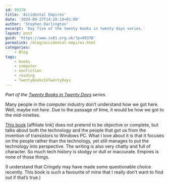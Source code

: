 ```yaml
---
id: 99378
title: 'Accidental Empires'
date: '2024-09-27T14:28:14+01:00'
author: 'Stephen Darlington'
excerpt: 'Day five of the twenty books in twenty days series.'
layout: post
guid: 'https://www.zx81.org.uk/?p=99378'
permalink: /blog/accidental-empires.html
categories:
    - Blog
tags:
    - books
    - computer
    - nonfiction
    - reading
    - TwentyBooksInTwentyDays
---
```


*Part of the [Twenty Books in Twenty Days](https://www.zx81.org.uk/blog/twenty-books.html) series.*

Many people in the computer industry don’t understand how we got here. Well, maybe not *here*. Due to the passage of time, it would be how we got to the mid-nineties.

[This book](https://amzn.to/3BeYF3P) \[affiliate link\] does not pretend to be objective or complete, but talks about both the technology and the people that got us from the invention of transistors to Windows PC. What I love about it is that it focuses on the people rather than the technology, yet still manages to put the technology into perspective. The writing is also very chatty and full of character. So much tech history is stodgy or dull or inaccurate. Empires is none of those things.

(I understand that Cringely may have made some questionable choice recently. This book is such a favourite of mine that I really don’t want to find out if that’s true.)